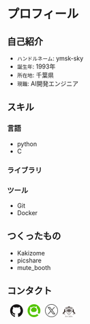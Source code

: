 # プロフィール

## 自己紹介

* `ハンドルネーム`: ymsk-sky
* `誕生年`: 1993年
* `所在地`: 千葉県
* `現職`: AI開発エンジニア

## スキル

### 言語
- python
- C

### ライブラリ

### ツール
- Git
- Docker

## つくったもの

- Kakizome
- picshare
- mute_booth

## コンタクト

&ensp;<a href="https://github.com/ymsk-sky" target="_blank"><img src="./img/github.png" width="30"></a>
&ensp;<a href="https://qiita.com/ymsk_sky" target="_blank"><img src="./img/qiita.png" width="30"></a>
&ensp;<a href="https://twitter.com/ymsksky" target="_blank"><img src="./img/X.png" width="30"></a>
&ensp;<a href="https://atcoder.jp/users/ymsksky" target="_blank"><img src="./img/atcoder.svg" width="30"></a>
